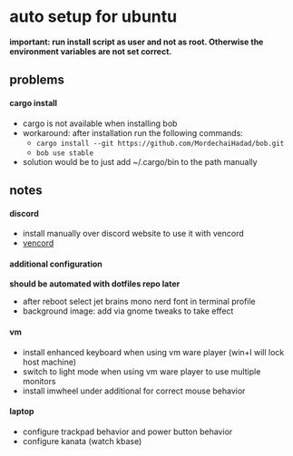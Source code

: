 # auto setup for ubuntu


**important: run install script as user and not as root. Otherwise the environment variables are not set correct.**

## problems
#### cargo install
-   cargo is not available when installing bob
-   workaround: after installation run the following commands:
    -   ```cargo install --git https://github.com/MordechaiHadad/bob.git```
    -   ```bob use stable```
-   solution would be to just add ~/.cargo/bin to the path manually


## notes
#### discord
- install manually over discord website to use it with vencord
- [vencord](https://vencord.dev/download/)

#### additional configuration
**should be automated with dotfiles repo later**
-   after reboot select jet brains mono nerd font in terminal profile
-   background image: add via gnome tweaks to take effect

#### vm
-   install enhanced keyboard when using vm ware player (win+l will lock host machine)
-   switch to light mode when using vm ware player to use multiple monitors
-   install imwheel under additional for correct mouse behavior

#### laptop
- configure trackpad behavior and power button behavior
- configure kanata (watch kbase)

